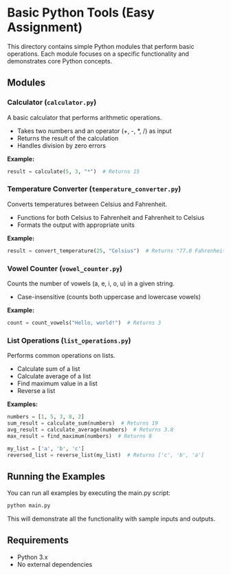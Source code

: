 # Basic Python Tools (Easy Assignment)

This directory contains simple Python modules that perform basic operations. Each module focuses on a specific functionality and demonstrates core Python concepts.

## Modules

### Calculator (`calculator.py`)

A basic calculator that performs arithmetic operations.

- Takes two numbers and an operator (+, -, \*, /) as input
- Returns the result of the calculation
- Handles division by zero errors

**Example:**

```python
result = calculate(5, 3, "*")  # Returns 15
```

### Temperature Converter (`temperature_converter.py`)

Converts temperatures between Celsius and Fahrenheit.

- Functions for both Celsius to Fahrenheit and Fahrenheit to Celsius
- Formats the output with appropriate units

**Example:**

```python
result = convert_temperature(25, "Celsius")  # Returns "77.0 Fahrenheit"
```

### Vowel Counter (`vowel_counter.py`)

Counts the number of vowels (a, e, i, o, u) in a given string.

- Case-insensitive (counts both uppercase and lowercase vowels)

**Example:**

```python
count = count_vowels("Hello, world!")  # Returns 3
```

### List Operations (`list_operations.py`)

Performs common operations on lists.

- Calculate sum of a list
- Calculate average of a list
- Find maximum value in a list
- Reverse a list

**Examples:**

```python
numbers = [1, 5, 3, 8, 2]
sum_result = calculate_sum(numbers)  # Returns 19
avg_result = calculate_average(numbers)  # Returns 3.8
max_result = find_maximum(numbers)  # Returns 8

my_list = ['a', 'b', 'c']
reversed_list = reverse_list(my_list)  # Returns ['c', 'b', 'a']
```

## Running the Examples

You can run all examples by executing the main.py script:

```bash
python main.py
```

This will demonstrate all the functionality with sample inputs and outputs.

## Requirements

- Python 3.x
- No external dependencies
